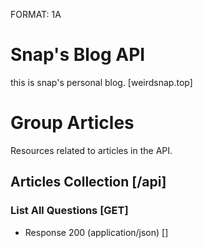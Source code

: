 FORMAT: 1A
# Snap's Blog API
this is snap's personal blog. [weirdsnap.top]

# Group Articles
Resources related to articles in the API.

## Articles Collection [/api]

### List All Questions [GET]

+ Response 200 (application/json)
[]
